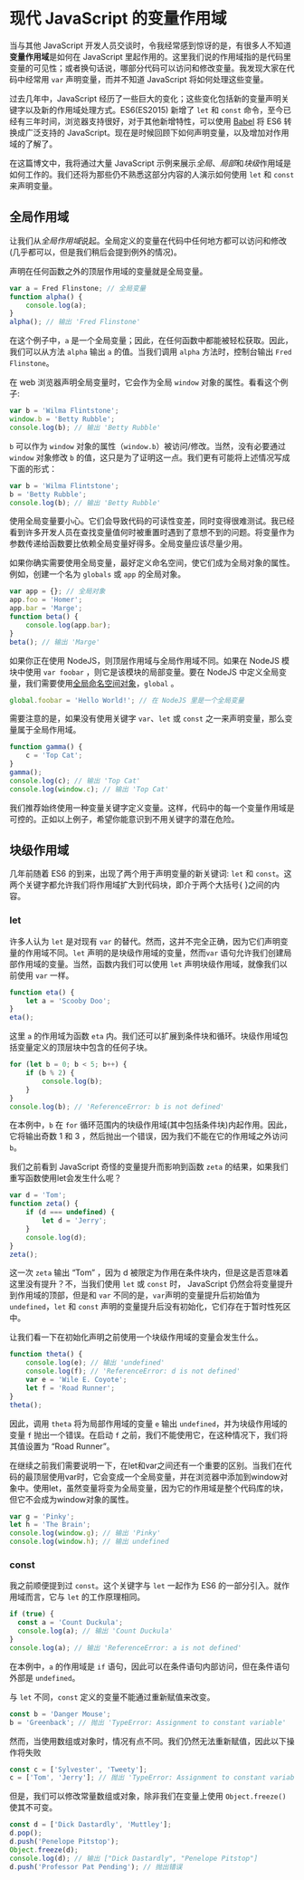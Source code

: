 # 现代 JavaScript 的变量作用域

当与其他 JavaScript 开发人员交谈时，令我经常感到惊讶的是，有很多人不知道**变量作用域**是如何在 JavaScript 里起作用的。这里我们说的作用域指的是代码里变量的可见性；或者换句话说，哪部分代码可以访问和修改变量。我发现大家在代码中经常用 `var` 声明变量，而并不知道 JavaScript 将如何处理这些变量。

过去几年中，JavaScript 经历了一些巨大的变化；这些变化包括新的变量声明关键字以及新的作用域处理方式。ES6(ES2015) 新增了 `let` 和 `const` 命令，至今已经有三年时间，浏览器支持很好，对于其他新增特性，可以使用 [Babel](https://babeljs.io/) 将 ES6 转换成广泛支持的 JavaScript。现在是时候回顾下如何声明变量，以及增加对作用域的了解了。

在这篇博文中，我将通过大量 JavaScript 示例来展示*全局*、*局部*和*块级*作用域是如何工作的。我们还将为那些仍不熟悉这部分内容的人演示如何使用 `let` 和 `const` 来声明变量。

## 全局作用域

让我们从*全局作用域*说起。全局定义的变量在代码中任何地方都可以访问和修改(几乎都可以，但是我们稍后会提到例外的情况)。

声明在任何函数之外的顶层作用域的变量就是全局变量。

```js
var a = Fred Flinstone; // 全局变量
function alpha() {
    console.log(a);
}
alpha(); // 输出 'Fred Flinstone'
```

在这个例子中，`a` 是一个全局变量；因此，在任何函数中都能被轻松获取。因此，我们可以从方法 `alpha` 输出 `a` 的值。当我们调用 `alpha` 方法时，控制台输出 `Fred Flinstone`。

在 web 浏览器声明全局变量时，它会作为全局 `window` 对象的属性。看看这个例子:

```js
var b = 'Wilma Flintstone';
window.b = 'Betty Rubble';
console.log(b); // 输出 'Betty Rubble'
```

`b` 可以作为 `window` 对象的属性（`window.b`）被访问/修改。当然，没有必要通过 `window` 对象修改 `b` 的值，这只是为了证明这一点。我们更有可能将上述情况写成下面的形式：

```js
var b = 'Wilma Flintstone';
b = 'Betty Rubble';
console.log(b); // 输出 'Betty Rubble'
```

使用全局变量要小心。它们会导致代码的可读性变差，同时变得很难测试。我已经看到许多开发人员在查找变量值何时被重置时遇到了意想不到的问题。将变量作为参数传递给函数要比依赖全局变量好得多。全局变量应该尽量少用。

如果你确实需要使用全局变量，最好定义命名空间，使它们成为全局对象的属性。例如，创建一个名为 `globals` 或 `app` 的全局对象。

```js
var app = {}; // 全局对象
app.foo = 'Homer';
app.bar = 'Marge';
function beta() {
    console.log(app.bar);
}
beta(); // 输出 'Marge'
```

如果你正在使用 NodeJS，则顶层作用域与全局作用域不同。如果在 NodeJS 模块中使用 `var foobar` ，则它是该模块的局部变量。要在 NodeJS 中定义全局变量，我们需要使用[全局命名空间对象](https://nodejs.org/api/globals.html#globals_global)，`global` 。

```js
global.foobar = 'Hello World!'; // 在 NodeJS 里是一个全局变量
```

需要注意的是，如果没有使用关键字 `var`、`let` 或 `const` 之一来声明变量，那么变量属于全局作用域。

```js
function gamma() {
    c = 'Top Cat';
}
gamma();
console.log(c); // 输出 'Top Cat'
console.log(window.c); // 输出 'Top Cat'
```

我们推荐始终使用一种变量关键字定义变量。这样，代码中的每一个变量作用域是可控的。正如以上例子，希望你能意识到不用关键字的潜在危险。

## 块级作用域

几年前随着 ES6 的到来，出现了两个用于声明变量的新关键词: `let` 和 `const`。这两个关键字都允许我们将作用域扩大到代码块，即介于两个大括号{ }之间的内容。

### let

许多人认为 `let` 是对现有 `var` 的替代。然而，这并不完全正确，因为它们声明变量的作用域不同。`let` 声明的是块级作用域的变量，然而`var` 语句允许我们创建局部作用域的变量。当然，函数内我们可以使用 `let` 声明块级作用域，就像我们以前使用 `var` 一样。

```js
function eta() {
    let a = 'Scooby Doo';
}
eta();
```

这里 `a` 的作用域为函数 `eta` 内。我们还可以扩展到条件块和循环。块级作用域包括变量定义的顶层块中包含的任何子块。

```js
for (let b = 0; b < 5; b++) {
    if (b % 2) {
        console.log(b);
    }
}
console.log(b); // 'ReferenceError: b is not defined'
```

在本例中，`b` 在 `for` 循环范围内的块级作用域(其中包括条件块)内起作用。因此，它将输出奇数 1 和 3 ，然后抛出一个错误，因为我们不能在它的作用域之外访问 `b`。

我们之前看到 JavaScript 奇怪的变量提升而影响到函数 `zeta` 的结果，如果我们重写函数使用let会发生什么呢？

```js
var d = 'Tom';
function zeta() {
    if (d === undefined) {
        let d = 'Jerry';
    }
    console.log(d);
}
zeta();
```

这一次 `zeta` 输出 “Tom” ，因为 d 被限定为作用在条件块内，但是这是否意味着这里没有提升？不，当我们使用 `let` 或 `const` 时，  JavaScript 仍然会将变量提升到作用域的顶部，但是和 `var` 不同的是，`var`声明的变量提升后初始值为 `undefined`，`let` 和 `const` 声明的变量提升后没有初始化，它们存在于暂时性死区中。

让我们看一下在初始化声明之前使用一个块级作用域的变量会发生什么。

```js
function theta() {
    console.log(e); // 输出 'undefined'
    console.log(f); // 'ReferenceError: d is not defined'
    var e = 'Wile E. Coyote';
    let f = 'Road Runner';
}
theta();
```

因此，调用 `theta` 将为局部作用域的变量 `e` 输出 `undefined`，并为块级作用域的变量 `f` 抛出一个错误。在启动 `f` 之前，我们不能使用它，在这种情况下，我们将其值设置为 “Road Runner”。

在继续之前我们需要说明一下，在let和var之间还有一个重要的区别。当我们在代码的最顶层使用var时，它会变成一个全局变量，并在浏览器中添加到window对象中。使用let，虽然变量将变为全局变量，因为它的作用域是整个代码库的块，但它不会成为window对象的属性。

```js
var g = 'Pinky';
let h = 'The Brain';
console.log(window.g); // 输出 'Pinky'
console.log(window.h); // 输出 undefined
```

### const

我之前顺便提到过 `const`。这个关键字与 `let` 一起作为 ES6 的一部分引入。就作用域而言，它与 `let` 的工作原理相同。

```js
if (true) {
  const a = 'Count Duckula';
  console.log(a); // 输出 'Count Duckula'
}
console.log(a); // 输出 'ReferenceError: a is not defined'
```

在本例中，`a` 的作用域是 `if` 语句，因此可以在条件语句内部访问，但在条件语句外部是 `undefined`。

与 `let` 不同，`const` 定义的变量不能通过重新赋值来改变。

```js
const b = 'Danger Mouse';
b = 'Greenback'; // 抛出 'TypeError: Assignment to constant variable'
```

然而，当使用数组或对象时，情况有点不同。我们仍然无法重新赋值，因此以下操作将失败

```js
const c = ['Sylvester', 'Tweety'];
c = ['Tom', 'Jerry']; // 抛出 'TypeError: Assignment to constant variable'
```

但是，我们可以修改常量数组或对象，除非我们在变量上使用 `Object.freeze()` 使其不可变。

```js
const d = ['Dick Dastardly', 'Muttley'];
d.pop();
d.push('Penelope Pitstop');
Object.freeze(d);
console.log(d); // 输出 ["Dick Dastardly", "Penelope Pitstop"]
d.push('Professor Pat Pending'); // 抛出错误
```
